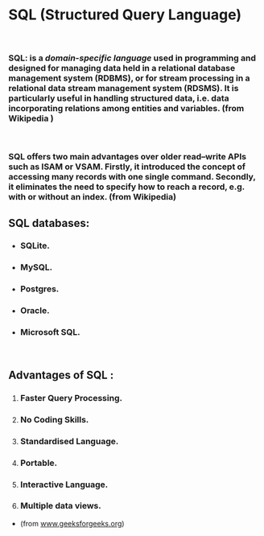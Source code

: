 # SQL (Structured Query Language)

<br>

### **SQL**: is a *domain-specific language* used in programming and designed for managing data held in a relational database management system **(RDBMS)**, or for stream processing in a relational data stream management system **(RDSMS)**. It is particularly useful in handling structured data, i.e. data incorporating relations among entities and variables. (from Wikipedia ) 

<br>

### SQL offers two main advantages over older read–write APIs such as ISAM or VSAM. Firstly, it introduced the concept of accessing many records with one single command. Secondly, it eliminates the need to specify how to reach a record, e.g. with or without an index. (from Wikipedia)

## SQL databases:
* ### SQLite.
* ### MySQL.
* ### Postgres.
* ### Oracle.
* ### Microsoft SQL.

<br>

## Advantages of SQL :
1. ### Faster Query Processing.
2. ### No Coding Skills.
3. ### Standardised Language.
4. ### Portable.
5. ### Interactive Language.
6. ### Multiple data views.
- (from www.geeksforgeeks.org) 